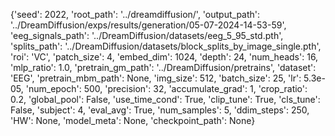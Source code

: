 {'seed': 2022, 'root_path': '../dreamdiffusion/', 'output_path': '../DreamDiffusion/exps/results/generation/05-07-2024-14-53-59', 'eeg_signals_path': '../DreamDiffusion/datasets/eeg_5_95_std.pth', 'splits_path': '../DreamDiffusion/datasets/block_splits_by_image_single.pth', 'roi': 'VC', 'patch_size': 4, 'embed_dim': 1024, 'depth': 24, 'num_heads': 16, 'mlp_ratio': 1.0, 'pretrain_gm_path': '../DreamDiffusion/pretrains', 'dataset': 'EEG', 'pretrain_mbm_path': None, 'img_size': 512, 'batch_size': 25, 'lr': 5.3e-05, 'num_epoch': 500, 'precision': 32, 'accumulate_grad': 1, 'crop_ratio': 0.2, 'global_pool': False, 'use_time_cond': True, 'clip_tune': True, 'cls_tune': False, 'subject': 4, 'eval_avg': True, 'num_samples': 5, 'ddim_steps': 250, 'HW': None, 'model_meta': None, 'checkpoint_path': None}
